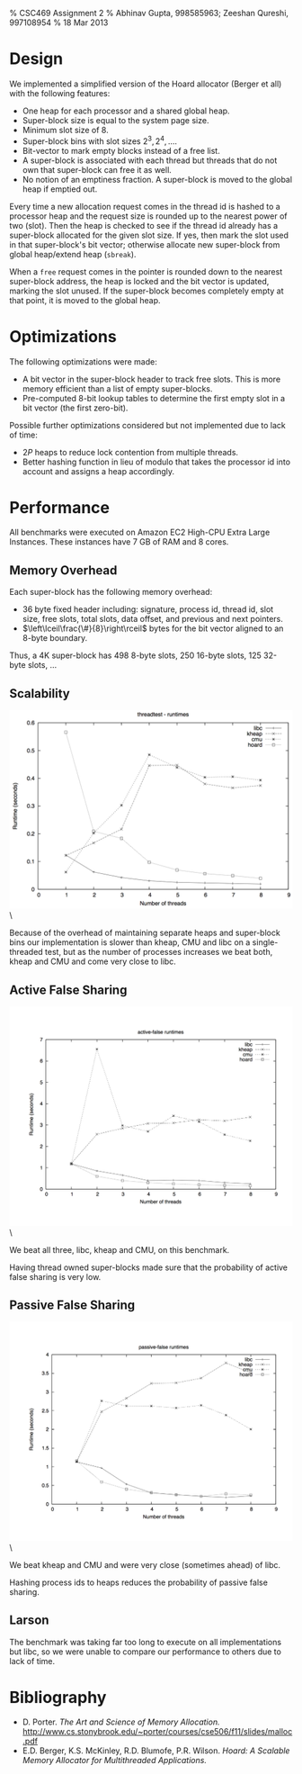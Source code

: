 % CSC469 Assignment 2
% Abhinav Gupta, 998585963; Zeeshan Qureshi, 997108954
% 18 Mar 2013

Design
======

We implemented a simplified version of the Hoard allocator (Berger et all)
with the following features:

* One heap for each processor and a shared global heap.
* Super-block size is equal to the system page size.
* Minimum slot size of 8.
* Super-block bins with slot sizes $2^3, 2^4, \ldots$.
* Bit-vector to mark empty blocks instead of a free list.
* A super-block is associated with each thread but threads that do not own
  that super-block can free it as well.
* No notion of an emptiness fraction. A super-block is moved to the global
  heap if emptied out.

Every time a new allocation request comes in the thread id is hashed to a
processor heap and the request size is rounded up to the nearest power of two
(slot). Then the heap is checked to see if the thread id already has a
super-block allocated for the given slot size. If yes, then mark the slot used
in that super-block's bit vector; otherwise allocate new super-block from
global heap/extend heap (`sbreak`).

When a `free` request comes in the pointer is rounded down to the nearest
super-block address, the heap is locked and the bit vector is updated, marking
the slot unused. If the super-block becomes completely empty at that point, it
is moved to the global heap.

Optimizations
=============

The following optimizations were made:

* A bit vector in the super-block header to track free slots. This is more
  memory efficient than a list of empty super-blocks.
* Pre-computed 8-bit lookup tables to determine the first empty slot in a bit
  vector (the first zero-bit).

Possible further optimizations considered but not implemented due to lack of
time:

* $2P$ heaps to reduce lock contention from multiple threads.
* Better hashing function in lieu of modulo that takes the processor id into
  account and assigns a heap accordingly.

Performance
===========

All benchmarks were executed on Amazon EC2 High-CPU Extra Large Instances.
These instances have 7 GB of RAM and 8 cores.

Memory Overhead
---------------

Each super-block has the following memory overhead:

* 36 byte fixed header including: signature, process id, thread id, slot size,
  free slots, total slots, data offset, and previous and next pointers.
* $\left\lceil\frac{\#}{8}\right\rceil$ bytes for the bit vector aligned to an
  8-byte boundary.

Thus, a 4K super-block has 498 8-byte slots, 250 16-byte slots, 125
32-byte slots, $\ldots$

Scalability
-----------

![Scalability (`threadtest`)](benchmarks/threadtest/threadtest.png)\ 

Because of the overhead of maintaining separate heaps and super-block bins
our implementation is slower than kheap, CMU and libc on a single-threaded
test, but as the number of processes increases we beat both, kheap and CMU and
come very close to libc.

Active False Sharing
--------------------

![Active False Sharing (`cache-thrash`)](benchmarks/cache-thrash/cache-thrash.png)\ 

We beat all three, libc, kheap and CMU, on this benchmark.

Having thread owned super-blocks made sure that the probability of active
false sharing is very low.

Passive False Sharing
---------------------

![Passive False Sharing (`cache-scratch`)](benchmarks/cache-scratch/cache-scratch.png)\ 

We beat kheap and CMU and were very close (sometimes ahead) of libc.

Hashing process ids to heaps reduces the probability of passive false sharing.

Larson
------

The benchmark was taking far too long to execute on all implementations but
libc, so we were unable to compare our performance to others due to lack of
time.

Bibliography
============


* D. Porter. *The Art and Science of Memory Allocation.*
  <http://www.cs.stonybrook.edu/~porter/courses/cse506/f11/slides/malloc.pdf>
* E.D. Berger, K.S. McKinley, R.D. Blumofe, P.R. Wilson. *Hoard: A Scalable
  Memory Allocator for Multithreaded Applications.*

